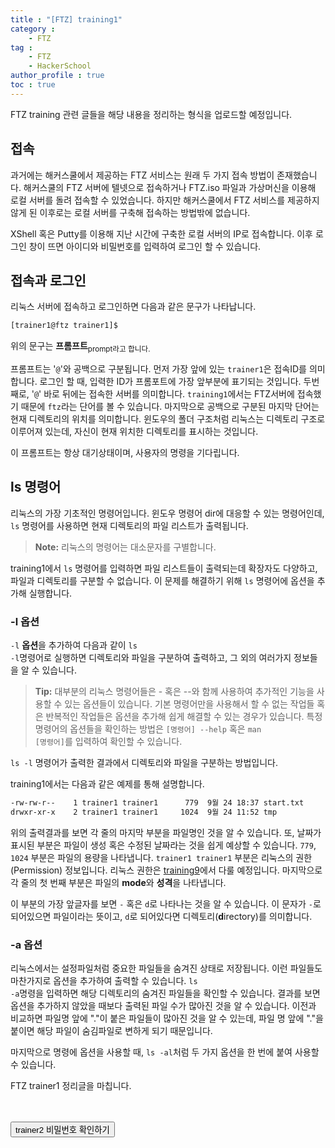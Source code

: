 ```yaml
---
title : "[FTZ] training1"
category : 
    - FTZ
tag : 
    - FTZ
    - HackerSchool
author_profile : true
toc : true
---
```


FTZ training 관련 글들을 해당 내용을 정리하는 형식을 업로드할 예정입니다.


## 접속
과거에는 해커스쿨에서 제공하는 FTZ 서비스는 원래 두 가지 접속 방법이 존재했습니다. 해커스쿨의 FTZ 서버에 텔넷으로 접속하거나 FTZ.iso 파일과 가상머신을 이용해 로컬 서버를 돌려 접속할 수 있었습니다. 하지만 해커스쿨에서 FTZ 서비스를 제공하지 않게 된 이후로는 로컬 서버를 구축해 접속하는 방법밖에 없습니다.

XShell 혹은 Putty를 이용해 지난 시간에 구축한 로컬 서버의 IP로 접속합니다. 이후 로그인 창이 뜨면 아이디와 비밀번호를 입력하여 로그인 할 수 있습니다.

## 접속과 로그인
리눅스 서버에 접속하고 로그인하면 다음과 같은 문구가 나타납니다.

```sh
[trainer1@ftz trainer1]$
```

위의 문구는 <strong>프롬프트</strong><sub>prompt라고 합니다.

프롬프트는 '<code>@</code>'와 공백으로 구분됩니다. 먼저 가장 앞에 있는 <code>trainer1</code>은 접속ID를 의미합니다. 로그인 할 때, 입력한 ID가 프롬포트에 가장 앞부분에 표기되는 것입니다. 두번째로, '<code>@</code>' 바로 뒤에는 접속한 서버를 의미합니다. <code>training1</code>에서는 FTZ서버에 접속했기 때문에 <code>ftz</code>라는 단어를 볼 수 있습니다. 마지막으로 공백으로 구분된 마지막 단어는 현재 디렉토리의 위치를 의미합니다. 윈도우의 폴더 구조처럼 리눅스는 디렉토리 구조로 이루어져 있는데, 자신이 현재 위치한 디렉토리를 표시하는 것입니다.

이 프롬프트는 항상 대기상태이며, 사용자의 명령을 기다립니다.

## ls 명령어
리눅스의 가장 기초적인 명령어입니다. 윈도우 명령어 dir에 대응할 수 있는 명령어인데, <code>ls</code> 명령어를 사용하면 현재 디렉토리의 파일 리스트가 출력됩니다.

><strong>Note:</strong> 리눅스의 명령어는 대소문자를 구별합니다.

training1에서 <code>ls</code> 명령어를 입력하면 파일 리스트들이 출력되는데 확장자도 다양하고, 파일과 디렉토리를 구분할 수 없습니다. 이 문제를 해결하기 위해 <code>ls</code> 명령어에 옵션을 추가해 실행합니다. 

### -l 옵션
<code>-l</code> **옵션**을 추가하여 다음과 같이 <code>ls -l</code>명령어로 실행하면 디렉토리와 파일을 구분하여 출력하고, 그 외의 여러가지 정보들을 알 수 있습니다.

><strong>Tip:</strong> 대부분의 리눅스 명령어들은 - 혹은 --와 함께 사용하여 추가적인 기능을 사용할 수 있는 옵션들이 있습니다. 기본 명령어만을 사용해서 할 수 없는 작업들 혹은 반복적인 작업들은 옵션을 추가해 쉽게 해결할 수 있는 경우가 있습니다. 특정 명령어의 옵션들을 확인하는 방법은 <code>[명령어] --help</code> 혹은 <code>man [명령어]</code>를 입력하여 확인할 수 있습니다.

<code>ls -l</code> 명령어가 출력한 결과에서 디렉토리와 파일을 구분하는 방법입니다.

training1에서는 다음과 같은 예제를 통해 설명합니다.

```sh
-rw-rw-r--    1 trainer1 trainer1      779  9월 24 18:37 start.txt
drwxr-xr-x    2 trainer1 trainer1     1024  9월 24 11:52 tmp
```
위의 출력결과를 보면 각 줄의 마지막 부분을 파일명인 것을 알 수 있습니다. 또, 날짜가 표시된 부분은 파일이 생성 혹은 수정된 날짜라는 것을 쉽게 예상할 수 있습니다. <code>779</code>, <code>1024</code> 부분은 파일의 용량을 나타냅니다. <code>trainer1 trainer1</code> 부분은 리눅스의 권한(Permission) 정보입니다. 리눅스 권한은 [training9](https://notjustmoney.github.io/FTZ/training9)에서 다룰 예정입니다. 마지막으로 각 줄의 첫 번째 부분은 파일의 **mode**와 **성격**을 나타냅니다. 

이 부분의 가장 앞글자를 보면 <code>-</code> 혹은 <code>d</code>로 나타나는 것을 알 수 있습니다. 이 문자가 <code>-</code>로 되어있으면 파일이라는 뜻이고, <code>d</code>로 되어있다면 디렉토리(**d**irectory)를 의미합니다.

### -a 옵션 
리눅스에서는 설정파일처럼 중요한 파일들을 숨겨진 상태로 저장됩니다. 이런 파일들도 마찬가지로 옵션을 추가하여 출력할 수 있습니다. <code>ls -a</code>명령을 입력하면 해당 디렉토리의 숨겨진 파일들을 확인할 수 있습니다. 결과를 보면 옵션을 추가하지 않았을 때보다 출력된 파일 수가 많아진 것을 알 수 있습니다. 이전과 비교하면 파일명 앞에 "."이 붙은 파일들이 많아진 것을 알 수 있는데, 파일 명 앞에 "."을 붙이면 해당 파일이 숨김파일로 변하게 되기 때문입니다. 

마지막으로 명령에 옵션을 사용할 때, <code>ls -al</code>처럼 두 가지 옵션을 한 번에 붙여 사용할 수 있습니다. 

FTZ trainer1 정리글을 마칩니다. <br><br><br>



<button type="button" onclick="myFunction()" id="btn" class="btn btn--primary btn--small">trainer2 비밀번호 확인하기</button>
<strong id="str"></strong>
<script>
function myFunction() { 
  document.getElementById("str").innerHTML = "&nbsp;&nbsp;linuxer";
}
</script>